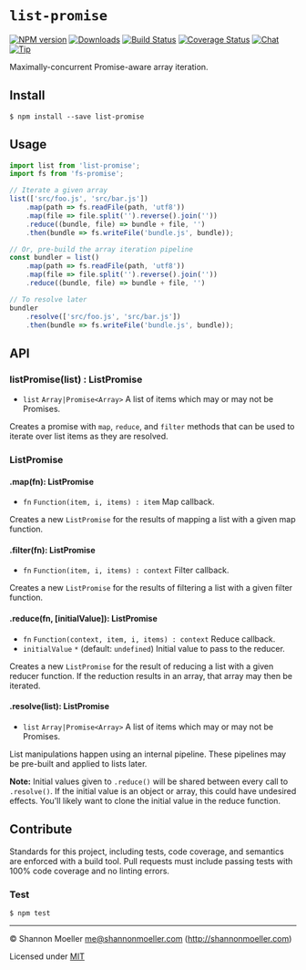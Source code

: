 # `list-promise`

[![NPM version][npm-img]][npm-url] [![Downloads][downloads-img]][npm-url] [![Build Status][travis-img]][travis-url] [![Coverage Status][coveralls-img]][coveralls-url] [![Chat][gitter-img]][gitter-url] [![Tip][amazon-img]][amazon-url]

Maximally-concurrent Promise-aware array iteration.

## Install

    $ npm install --save list-promise

## Usage

```js
import list from 'list-promise';
import fs from 'fs-promise';

// Iterate a given array
list(['src/foo.js', 'src/bar.js'])
    .map(path => fs.readFile(path, 'utf8'))
    .map(file => file.split('').reverse().join(''))
    .reduce((bundle, file) => bundle + file, '')
    .then(bundle => fs.writeFile('bundle.js', bundle));

// Or, pre-build the array iteration pipeline
const bundler = list()
    .map(path => fs.readFile(path, 'utf8'))
    .map(file => file.split('').reverse().join(''))
    .reduce((bundle, file) => bundle + file, '')

// To resolve later
bundler
    .resolve(['src/foo.js', 'src/bar.js'])
    .then(bundle => fs.writeFile('bundle.js', bundle));
```

## API

### listPromise(list) : ListPromise

- `list` `Array|Promise<Array>` A list of items which may or may not be Promises.

Creates a promise with `map`, `reduce`, and `filter` methods that can be used to iterate over list items as they are resolved.

### ListPromise

#### .map(fn): ListPromise

- `fn` `Function(item, i, items) : item` Map callback.

Creates a new `ListPromise` for the results of mapping a list with a given map function.

#### .filter(fn): ListPromise

- `fn` `Function(item, i, items) : context` Filter callback.

Creates a new `ListPromise` for the results of filtering a list with a given filter function.

#### .reduce(fn, [initialValue]): ListPromise

- `fn` `Function(context, item, i, items) : context` Reduce callback.
- `initialValue` `*` (default: `undefined`) Initial value to pass to the reducer.

Creates a new `ListPromise` for the result of reducing a list with a given reducer function. If the reduction results in an array, that array may then be iterated.

#### .resolve(list): ListPromise

- `list` `Array|Promise<Array>` A list of items which may or may not be Promises.

List manipulations happen using an internal pipeline. These pipelines may be pre-built and applied to lists later.

**Note:** Initial values given to `.reduce()` will be shared between every call to `.resolve()`. If the initial value is an object or array, this could have undesired effects. You'll likely want to clone the initial value in the reduce function.

## Contribute

Standards for this project, including tests, code coverage, and semantics are enforced with a build tool. Pull requests must include passing tests with 100% code coverage and no linting errors.

### Test

    $ npm test

----

© Shannon Moeller <me@shannonmoeller.com> (http://shannonmoeller.com)

Licensed under [MIT](http://shannonmoeller.com/mit.txt)

[amazon-img]:    https://img.shields.io/badge/amazon-tip_jar-yellow.svg?style=flat-square
[amazon-url]:    https://www.amazon.com/gp/registry/wishlist/1VQM9ID04YPC5?sort=universal-price
[coveralls-img]: http://img.shields.io/coveralls/shannonmoeller/list-promise/master.svg?style=flat-square
[coveralls-url]: https://coveralls.io/r/shannonmoeller/list-promise
[downloads-img]: http://img.shields.io/npm/dm/list-promise.svg?style=flat-square
[gitter-img]:    http://img.shields.io/badge/gitter-join_chat-1dce73.svg?style=flat-square
[gitter-url]:    https://gitter.im/shannonmoeller/shannonmoeller
[npm-img]:       http://img.shields.io/npm/v/list-promise.svg?style=flat-square
[npm-url]:       https://npmjs.org/package/list-promise
[travis-img]:    http://img.shields.io/travis/shannonmoeller/list-promise.svg?style=flat-square
[travis-url]:    https://travis-ci.org/shannonmoeller/list-promise
